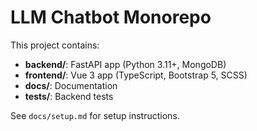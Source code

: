 # LLM Chatbot Monorepo

This project contains:
- **backend/**: FastAPI app (Python 3.11+, MongoDB)
- **frontend/**: Vue 3 app (TypeScript, Bootstrap 5, SCSS)
- **docs/**: Documentation
- **tests/**: Backend tests

See `docs/setup.md` for setup instructions.
